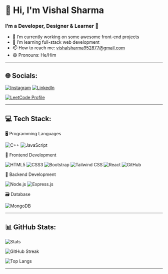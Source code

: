 # 👋 Hi, I'm Vishal Sharma
### I’m a Developer, Designer & Learner 🚀

- 🔭 I’m currently working on some awesome front-end projects
- 🌱 I’m learning full-stack web development
- 📫 How to reach me: vishalsharma952877@gmail.com
- 😄 Pronouns: He/Him

---
<h2>🌐 Socials:</h2>


[![Instagram](https://img.shields.io/badge/Instagram-E4405F?style=for-the-badge&logo=instagram&logoColor=white)](https://www.instagram.com/vishal_sharma_6033)
[![LinkedIn](https://img.shields.io/badge/LinkedIn-0077B5?style=for-the-badge&logo=linkedin&logoColor=white)](https://www.linkedin.com/in/vishal-sharma-a49603315/)
<p> <a href="https://leetcode.com/u/Vishal_Sharma_6033/" target="_blank"> <img src="https://img.shields.io/badge/LeetCode-FFA116?style=for-the-badge&logo=leetcode&logoColor=black" alt="LeetCode Profile"/> </a> </p>

---
<h2>💻 Tech Stack:</h2>
🖥️ Programming Languages

<p> <img src="https://img.shields.io/badge/C++-00599C?style=for-the-badge&logo=cplusplus&logoColor=white" alt="C++"/> <img src="https://img.shields.io/badge/JavaScript-F7DF1E?style=for-the-badge&logo=javascript&logoColor=black" alt="JavaScript"/> </p>
🎨 Frontend Development
<p>
  <img src="https://img.shields.io/badge/HTML5-E34F26?style=for-the-badge&logo=html5&logoColor=white" alt="HTML5"/>
  <img src="https://img.shields.io/badge/CSS3-1572B6?style=for-the-badge&logo=css3&logoColor=white" alt="CSS3"/>
  <img src="https://img.shields.io/badge/Bootstrap-7952B3?style=for-the-badge&logo=bootstrap&logoColor=white" alt="Bootstrap"/>
  <img src="https://img.shields.io/badge/Tailwind_CSS-38B2AC?style=for-the-badge&logo=tailwind-css&logoColor=white" alt="Tailwind CSS"/>
  <img src="https://img.shields.io/badge/React-20232A?style=for-the-badge&logo=react&logoColor=61DAFB" alt="React"/>
  <img src="https://img.shields.io/badge/GitHub-181717?style=for-the-badge&logo=github&logoColor=white" alt="GitHub"/>
</p>




🔧 Backend Development

<p> <img src="https://img.shields.io/badge/Node.js-339933?style=for-the-badge&logo=nodedotjs&logoColor=white" alt="Node.js"/> <img src="https://img.shields.io/badge/Express.js-404D59?style=for-the-badge" alt="Express.js"/> </p>
🗃️ Database

<p> <img src="https://img.shields.io/badge/MongoDB-4EA94B?style=for-the-badge&logo=mongodb&logoColor=white" alt="MongoDB"/> </p>

---
<h2>📊 GitHub Stats:</h2>

![Stats](https://github-readme-stats.vercel.app/api?username=Vishal-Sharma-6033&show_icons=true&theme=tokyonight&hide_border=false&rank_icon=percentile)

![GitHub Streak](https://github-readme-streak-stats.herokuapp.com?user=Vishal-Sharma-6033&theme=tokyonight&hide_border=false)

![Top Langs](https://github-readme-stats.vercel.app/api/top-langs/?username=Vishal-Sharma-6033&layout=compact&theme=tokyonight&hide_border=false)

---
